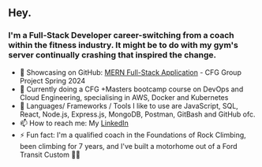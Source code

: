 ## Hey.

### I'm a Full-Stack Developer career-switching from a coach within the fitness industry. It might be to do with my gym's server continually crashing that inspired the change.

- 🎉 Showcasing on GitHub: [MERN Full-Stack Application](https://github.com/thisischrissie/group7-CFG-Fullstack) - CFG Group Project Spring 2024
- 🌱 Currently doing a CFG +Masters bootcamp course on DevOps and Cloud Engineering, specialising in AWS, Docker and Kubernetes
- 💬 Languages/ Frameworks / Tools I like to use are JavaScript, SQL, React, Node.js, Express.js, MongoDB, Postman, GitBash and GitHub ofc.
- 📫 How to reach me: My [LinkedIn](https://www.linkedin.com/in/christel-g-b4ab4122a/)
- ⚡ Fun fact: I'm a qualified coach in the Foundations of Rock Climbing, been climbing for 7 years, and I've built a motorhome out of a Ford Transit Custom 🚐💨

